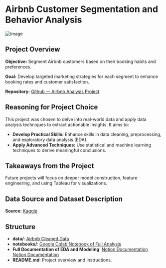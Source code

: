# Airbnb Customer Segmentation and Behavior Analysis

![image](https://github.com/DeandraShae/Airbnb-Analysis-Project/assets/144077177/adf861b6-52ea-4aa1-8b6d-16ef6ecb37b8)


## Project Overview

**Objective:** Segment Airbnb customers based on their booking habits and preferences. 


**Goal:** Develop targeted marketing strategies for each segment to enhance booking rates and customer satisfaction.

**Repository:** [Github — Airbnb Analysis Project](http://github.com/DeandraShae/Airbnb-Analysis-Project)

## Reasoning for Project Choice

This project was chosen to delve into real-world data and apply data analysis techniques to extract actionable insights. It aims to:

- **Develop Practical Skills:** Enhance skills in data cleaning, preprocessing, and exploratory data analysis (EDA).
- **Apply Advanced Techniques:** Use statistical and machine learning techniques to derive meaningful conclusions.

## Takeaways from the Project

Future projects will focus on deeper model construction, feature engineering, and using Tableau for visualizations.

## Data Source and Dataset Description

**Source:** [Kaggle](https://www.kaggle.com/datasets/arianazmoudeh/airbnbopendata/data)

## Structure

- **data/**: [Airbnb Cleaned Data](https://github.com/DeandraShae/Airbnb-Analysis-Project/blob/main/Airbnb_Cleaned_Data.zip)
- **notebooks/**: [Google Colab Notebook of Full Analysis](https://github.com/DeandraShae/Airbnb-Analysis-Project/blob/main/Airbnb_Project.ipynb)
- **Full Documentation of EDA and Modeling**: [Notion Documentation](https://www.notion.so/Customer-Segmentation-and-Behavior-Analysis-09ccbf41fc89445c8165980df4e622c0#49f8bcd39e904ba3ac173629f302e323) [Notion Documentation](https://medium.com/@deandra.carr/airbnb-customer-segmentation-and-behavior-analysis-portfolio-project-654f38a388ea)
- **README.md**: Project overview and instructions.
